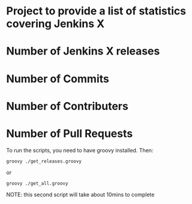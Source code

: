 # Project to provide a list of statistics covering Jenkins X

  # Number of Jenkins X releases
  # Number of Commits
  # Number of Contributers
  # Number of Pull Requests

To run the scripts, you need to have groovy installed. Then:

```
groovy ./get_releases.groovy
```

or 

```
groovy ./get_all.groovy
```

NOTE: this second script will take about 10mins to complete
